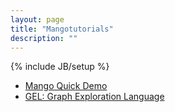 ```yaml
---
layout: page
title: "Mangotutorials"
description: ""
---
```

{% include JB/setup %}

* [Mango Quick Demo](tutorials/two.html)
* [GEL: Graph Exploration Language](tutorials/one.html)